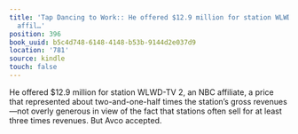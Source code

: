 ```yaml
---
title: 'Tap Dancing to Work:: He offered $12.9 million for station WLWD-TV 2, an NBC
  affil…'
position: 396
book_uuid: b5c4d748-6148-4148-b53b-9144d2e037d9
location: '781'
source: kindle
touch: false
---
```


He offered $12.9 million for station WLWD-TV 2, an NBC affiliate, a price that represented about two-and-one-half times the station’s gross revenues—not overly generous in view of the fact that stations often sell for at least three times revenues. But Avco accepted.